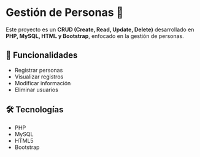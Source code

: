 # Gestión de Personas 👥

Este proyecto es un **CRUD (Create, Read, Update, Delete)** desarrollado en **PHP, MySQL, HTML y Bootstrap**, enfocado en la gestión de personas.

## 🚀 Funcionalidades
- Registrar personas
- Visualizar registros
- Modificar información
- Eliminar usuarios

## 🛠️ Tecnologías
- PHP
- MySQL
- HTML5
- Bootstrap


